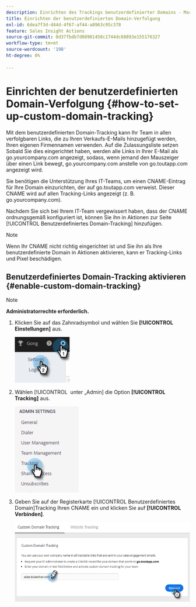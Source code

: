 ```yaml
---
description: Einrichten des Trackings benutzerdefinierter Domains - Marketo-Dokumente - Produktdokumentation
title: Einrichten der benutzerdefinierten Domain-Verfolgung
exl-id: 6dea7f3d-d44d-4f67-af44-a8963c95c378
feature: Sales Insight Actions
source-git-commit: 0d37fbdb7d08901458c1744dc68893e155176327
workflow-type: tm+mt
source-wordcount: '198'
ht-degree: 0%

---
```


# Einrichten der benutzerdefinierten Domain-Verfolgung {#how-to-set-up-custom-domain-tracking}

Mit dem benutzerdefinierten Domain-Tracking kann Ihr Team in allen verfolgbaren Links, die zu Ihren Verkaufs-E-Mails hinzugefügt werden, Ihren eigenen Firmennamen verwenden. Auf die Zulassungsliste setzen Sobald Sie dies eingerichtet haben, werden alle Links in Ihrer E-Mail als go.yourcompany.com angezeigt, sodass, wenn jemand den Mauszeiger über einen Link bewegt, go.yourcompany.com anstelle von go.toutapp.com angezeigt wird.

Sie benötigen die Unterstützung Ihres IT-Teams, um einen CNAME-Eintrag für Ihre Domain einzurichten, der auf go.toutapp.com verweist. Dieser CNAME wird auf allen Tracking-Links angezeigt (z. B. go.yourcompany.com).

Nachdem Sie sich bei Ihrem IT-Team vergewissert haben, dass der CNAME ordnungsgemäß konfiguriert ist, können Sie ihn in Aktionen zur Seite [!UICONTROL Benutzerdefiniertes Domain-Tracking] hinzufügen.

>[!NOTE]
>
>Wenn Ihr CNAME nicht richtig eingerichtet ist und Sie ihn als Ihre benutzerdefinierte Domain in Aktionen aktivieren, kann er Tracking-Links und Pixel beschädigen.

## Benutzerdefiniertes Domain-Tracking aktivieren {#enable-custom-domain-tracking}

>[!NOTE]
>
>**Administratorrechte erforderlich.**

1. Klicken Sie auf das Zahnradsymbol und wählen Sie **[!UICONTROL Einstellungen]** aus.

   ![](assets/how-to-set-up-custom-domain-tracking-1.png)

1. Wählen [!UICONTROL &#x200B; unter „Admin] die Option **[!UICONTROL Tracking]** aus.

   ![](assets/how-to-set-up-custom-domain-tracking-2.png)

1. Geben Sie auf der Registerkarte [!UICONTROL Benutzerdefiniertes Domain]Tracking Ihren CNAME ein und klicken Sie auf **[!UICONTROL Verbinden]**.

   ![](assets/how-to-set-up-custom-domain-tracking-3.png)
